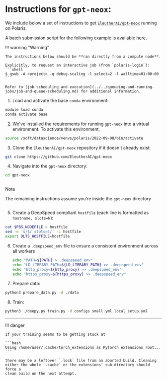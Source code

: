 # Instructions for `gpt-neox`:

We include below a set of instructions to get [`EleutherAI/gpt-neox`](https://github.com/EleutherAI/gpt-neox) running on Polaris.

A batch submission script for the following example is available [here](https://github.com/argonne-lcf/GettingStarted/blob/master/DataScience/DeepSpeed/gpt-neox/README.md).

!!! warning "Warning"

    The instructions below should be **ran directly from a compute node**.

    Explicitly, to request an interactive job (from `polaris-login`):
    ```shell
    $ qsub -A <project> -q debug-scaling -l select=2 -l walltime=01:00:00
    ```

    Refer to [job scheduling and execution](../../queueing-and-running-jobs/job-and-queue-scheduling.md) for additional information.


1. Load and activate the base `conda` environment:
  ```bash
  module load conda
  conda activate base
  ```

2. We've installed the requirements for running `gpt-neox` into a virtual
   environment. To activate this environment,
  ```bash
  source /soft/datascience/venvs/polaris/2022-09-08/bin/activate
  ```

3. Clone the `EleutherAI/gpt-neox` repository if it doesn't already exist:
  ```bash
  git clone https://github.com/EleutherAI/gpt-neox
  ```

4. Navigate into the `gpt-neox` directory:
  ```bash
  cd gpt-neox
  ```
  <div class="admonition note" style="display:inline-block;margin-top:auto;">
  <p class="admonition-title">Note</p>
  <p>The remaining instructions assume you're inside the <code>gpt-neox</code> directory
  </p>
  </div>

5. Create a DeepSpeed compliant `hostfile` (each line is formatted as `hostname, slots=N`):
  ```bash
  cat $PBS_NODEFILE > hostfile
  sed -e 's/$/ slots=4/' -i hostfile
  export DLTS_HOSTFILE=hostfile 
  ```

6. Create a `.deepspeed_env` file to ensure a consistent environment across all
   workers
   ```bash
   echo "PATH=${PATH} > .deepspeed_env"
   echo "LD_LIBRARY_PATH=${LD_LIBRARY_PATH} >> .deepspeed_env"
   echo "http_proxy=${http_proxy} >> .deepspeed_env"
   echo "https_proxy=${https_proxy} >> .deepspeed_env"
   ```

7. Prepare data:
  ```bash
  python3 prepare_data.py -d ./data
  ```

8. Train:
  ```bash
  python3 ./deepy.py train.py -d configs small.yml local_setup.yml
  ```

---

!!! danger 

    If your training seems to be getting stuck at

    ```bash
    Using /home/user/.cache/torch_extensions as PyTorch extensions root...
    ```

    there may be a leftover `.lock` file from an aborted build. Cleaning
    either the whole `.cache` or the extensions' sub-directory should force a
    clean build on the next attempt.